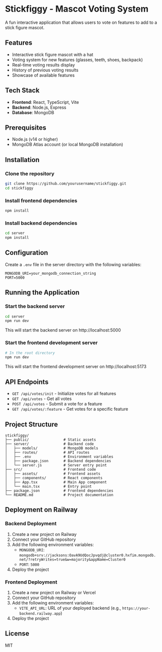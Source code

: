 # Stickfiggy - Mascot Voting System

A fun interactive application that allows users to vote on features to add to a stick figure mascot.

## Features

- Interactive stick figure mascot with a hat
- Voting system for new features (glasses, teeth, shoes, backpack)
- Real-time voting results display
- History of previous voting results
- Showcase of available features

## Tech Stack

- **Frontend**: React, TypeScript, Vite
- **Backend**: Node.js, Express
- **Database**: MongoDB

## Prerequisites

- Node.js (v14 or higher)
- MongoDB Atlas account (or local MongoDB installation)

## Installation

### Clone the repository

```bash
git clone https://github.com/yourusername/stickfiggy.git
cd stickfiggy
```

### Install frontend dependencies

```bash
npm install
```

### Install backend dependencies

```bash
cd server
npm install
```

## Configuration

Create a `.env` file in the server directory with the following variables:

```
MONGODB_URI=your_mongodb_connection_string
PORT=5000
```

## Running the Application

### Start the backend server

```bash
cd server
npm run dev
```

This will start the backend server on http://localhost:5000

### Start the frontend development server

```bash
# In the root directory
npm run dev
```

This will start the frontend development server on http://localhost:5173

## API Endpoints

- `GET /api/votes/init` - Initialize votes for all features
- `GET /api/votes` - Get all votes
- `POST /api/votes` - Submit a vote for a feature
- `GET /api/votes/:feature` - Get votes for a specific feature

## Project Structure

```
stickfiggy/
├── public/                # Static assets
├── server/                # Backend code
│   ├── models/            # MongoDB models
│   ├── routes/            # API routes
│   ├── .env               # Environment variables
│   ├── package.json       # Backend dependencies
│   └── server.js          # Server entry point
├── src/                   # Frontend code
│   ├── assets/            # Frontend assets
│   ├── components/        # React components
│   ├── App.tsx            # Main App component
│   └── main.tsx           # Entry point
├── package.json           # Frontend dependencies
└── README.md              # Project documentation
```

## Deployment on Railway

### Backend Deployment

1. Create a new project on Railway
2. Connect your GitHub repository
3. Add the following environment variables:
   - `MONGODB_URI`: `mongodb+srv://jacksons:OavA9UdQocJpvqdj@cluster0.hxfim.mongodb.net/?retryWrites=true&w=majority&appName=Cluster0`
   - `PORT`: `5000`
4. Deploy the project

### Frontend Deployment

1. Create a new project on Railway or Vercel
2. Connect your GitHub repository
3. Add the following environment variables:
   - `VITE_API_URL`: URL of your deployed backend (e.g., `https://your-backend.railway.app`)
4. Deploy the project

## License

MIT
